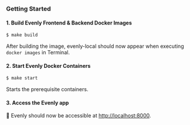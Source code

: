 ### Getting Started

#### 1. Build Evenly Frontend & Backend Docker Images
```bash
$ make build
```
After building the image, evenly-local should now appear when executing `docker images` in Terminal.

#### 2. Start Evenly Docker Containers
```bash
$ make start
```
Starts the prerequisite containers.

#### 3. Access the Evenly app
:tada: Evenly should now be accessible at <http://localhost:8000>.